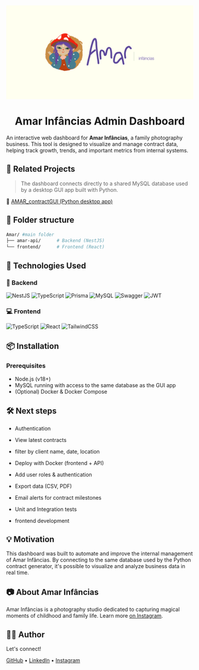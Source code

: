 <p align="center"> <img src="./amar-api/public/banner.png" style="width: 800px;">
</p>

<div align="center">

# Amar Infâncias Admin Dashboard

</div>

An interactive web dashboard for **Amar Infâncias**, a family photography business. This tool is designed to visualize and manage contract data, helping track growth, trends, and important metrics from internal systems.

## 📌 Related Projects

> The dashboard connects directly to a shared MySQL database used by a desktop GUI app built with Python.

🐍 <a href="https://github.com/andy-oliv/AMAR_contractGUI">AMAR_contractGUI (Python desktop app)</a>

## 📁 Folder structure

```Bash
Amar/ #main folder
├── amar-api/      # Backend (NestJS)
└── frontend/      # Frontend (React)
```

## 🚀 Technologies Used

<div>

### 💽 Backend

![NestJS](https://img.shields.io/badge/nestjs-%23E0234E.svg?style=flat&logo=nestjs&logoColor=white)
![TypeScript](https://img.shields.io/badge/typescript-%23007ACC.svg?style=flat&logo=typescript&logoColor=white)
![Prisma](https://img.shields.io/badge/Prisma-3982CE?style=flat&logo=Prisma&logoColor=white)
![MySQL](https://img.shields.io/badge/mysql-4479A1.svg?style=flat&logo=mysql&logoColor=white)
![Swagger](https://img.shields.io/badge/-Swagger-%23Clojure?style=flat&logo=swagger&logoColor=white)
![JWT](https://img.shields.io/badge/JWT-black?style=flat&logo=JSON%20web%20tokens)

### 💻 Frontend

![TypeScript](https://img.shields.io/badge/typescript-%23007ACC.svg?style=flat&logo=typescript&logoColor=white)
![React](https://img.shields.io/badge/react-%2320232a.svg?style=flat&logo=react&logoColor=%2361DAFB)
![TailwindCSS](https://img.shields.io/badge/tailwindcss-%2338B2AC.svg?style=flat&logo=tailwind-css&logoColor=white)

</div>

## 📦 Installation

### Prerequisites

- Node.js (v18+)
- MySQL running with access to the same database as the GUI app
- (Optional) Docker & Docker Compose

## 🛠️ Next steps

- Authentication

- View latest contracts

- filter by client name, date, location

- Deploy with Docker (frontend + API)

- Add user roles & authentication

- Export data (CSV, PDF)

- Email alerts for contract milestones

- Unit and Integration tests

- frontend development

## 💡 Motivation

This dashboard was built to automate and improve the internal management of Amar Infâncias. By connecting to the same database used by the Python contract generator, it's possible to visualize and analyze business data in real time.

## 📷 About Amar Infâncias

Amar Infâncias is a photography studio dedicated to capturing magical moments of childhood and family life. Learn more <a href="https://www.instagram.com/amarinfancias/">on Instagram</a>.

## 🧑‍💻 Author

Let's connect!

<a href="https://github.com/andy-oliv">GitHub</a> • <a href="https://www.linkedin.com/in/andy-oliveira/">LinkedIn</a> • <a href="https://www.instagram.com/_andrew.code/">Instagram</a>
